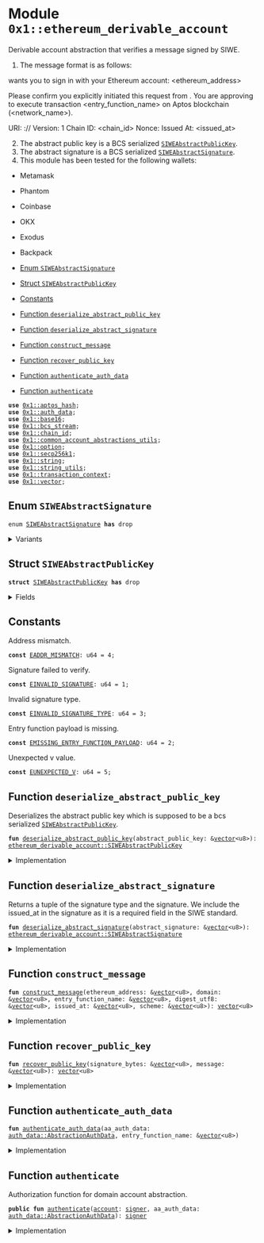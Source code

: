 
<a id="0x1_ethereum_derivable_account"></a>

# Module `0x1::ethereum_derivable_account`

Derivable account abstraction that verifies a message signed by
SIWE.
1. The message format is as follows:

<domain> wants you to sign in with your Ethereum account:
<ethereum_address>

Please confirm you explicitly initiated this request from <domain>. You are approving to execute transaction <entry_function_name> on Aptos blockchain (<network_name>).

URI: <scheme>://<domain>
Version: 1
Chain ID: <chain_id>
Nonce: <digest>
Issued At: <issued_at>

2. The abstract public key is a BCS serialized <code><a href="ethereum_derivable_account.md#0x1_ethereum_derivable_account_SIWEAbstractPublicKey">SIWEAbstractPublicKey</a></code>.
3. The abstract signature is a BCS serialized <code><a href="ethereum_derivable_account.md#0x1_ethereum_derivable_account_SIWEAbstractSignature">SIWEAbstractSignature</a></code>.
4. This module has been tested for the following wallets:
- Metamask
- Phantom
- Coinbase
- OKX
- Exodus
- Backpack


-  [Enum `SIWEAbstractSignature`](#0x1_ethereum_derivable_account_SIWEAbstractSignature)
-  [Struct `SIWEAbstractPublicKey`](#0x1_ethereum_derivable_account_SIWEAbstractPublicKey)
-  [Constants](#@Constants_0)
-  [Function `deserialize_abstract_public_key`](#0x1_ethereum_derivable_account_deserialize_abstract_public_key)
-  [Function `deserialize_abstract_signature`](#0x1_ethereum_derivable_account_deserialize_abstract_signature)
-  [Function `construct_message`](#0x1_ethereum_derivable_account_construct_message)
-  [Function `recover_public_key`](#0x1_ethereum_derivable_account_recover_public_key)
-  [Function `authenticate_auth_data`](#0x1_ethereum_derivable_account_authenticate_auth_data)
-  [Function `authenticate`](#0x1_ethereum_derivable_account_authenticate)


<pre><code><b>use</b> <a href="../../aptos-stdlib/../move-stdlib/doc/hash.md#0x1_aptos_hash">0x1::aptos_hash</a>;
<b>use</b> <a href="auth_data.md#0x1_auth_data">0x1::auth_data</a>;
<b>use</b> <a href="base16.md#0x1_base16">0x1::base16</a>;
<b>use</b> <a href="../../aptos-stdlib/doc/bcs_stream.md#0x1_bcs_stream">0x1::bcs_stream</a>;
<b>use</b> <a href="chain_id.md#0x1_chain_id">0x1::chain_id</a>;
<b>use</b> <a href="common_account_abstractions_utils.md#0x1_common_account_abstractions_utils">0x1::common_account_abstractions_utils</a>;
<b>use</b> <a href="../../aptos-stdlib/../move-stdlib/doc/option.md#0x1_option">0x1::option</a>;
<b>use</b> <a href="../../aptos-stdlib/doc/secp256k1.md#0x1_secp256k1">0x1::secp256k1</a>;
<b>use</b> <a href="../../aptos-stdlib/../move-stdlib/doc/string.md#0x1_string">0x1::string</a>;
<b>use</b> <a href="../../aptos-stdlib/doc/string_utils.md#0x1_string_utils">0x1::string_utils</a>;
<b>use</b> <a href="transaction_context.md#0x1_transaction_context">0x1::transaction_context</a>;
<b>use</b> <a href="../../aptos-stdlib/../move-stdlib/doc/vector.md#0x1_vector">0x1::vector</a>;
</code></pre>



<a id="0x1_ethereum_derivable_account_SIWEAbstractSignature"></a>

## Enum `SIWEAbstractSignature`



<pre><code>enum <a href="ethereum_derivable_account.md#0x1_ethereum_derivable_account_SIWEAbstractSignature">SIWEAbstractSignature</a> <b>has</b> drop
</code></pre>



<details>
<summary>Variants</summary>


<details>
<summary>MessageV1</summary>


<details>
<summary>Fields</summary>


<dl>
<dt>
<code>scheme: <a href="../../aptos-stdlib/../move-stdlib/doc/string.md#0x1_string_String">string::String</a></code>
</dt>
<dd>
 The scheme in the URI of the message, e.g. the scheme of the website that requested the signature (http, https, etc.)
</dd>
<dt>
<code>issued_at: <a href="../../aptos-stdlib/../move-stdlib/doc/string.md#0x1_string_String">string::String</a></code>
</dt>
<dd>
 The date and time when the signature was issued
</dd>
<dt>
<code>signature: <a href="../../aptos-stdlib/../move-stdlib/doc/vector.md#0x1_vector">vector</a>&lt;u8&gt;</code>
</dt>
<dd>
 The signature of the message
</dd>
</dl>


</details>

</details>

</details>

<a id="0x1_ethereum_derivable_account_SIWEAbstractPublicKey"></a>

## Struct `SIWEAbstractPublicKey`



<pre><code><b>struct</b> <a href="ethereum_derivable_account.md#0x1_ethereum_derivable_account_SIWEAbstractPublicKey">SIWEAbstractPublicKey</a> <b>has</b> drop
</code></pre>



<details>
<summary>Fields</summary>


<dl>
<dt>
<code>ethereum_address: <a href="../../aptos-stdlib/../move-stdlib/doc/vector.md#0x1_vector">vector</a>&lt;u8&gt;</code>
</dt>
<dd>

</dd>
<dt>
<code>domain: <a href="../../aptos-stdlib/../move-stdlib/doc/vector.md#0x1_vector">vector</a>&lt;u8&gt;</code>
</dt>
<dd>

</dd>
</dl>


</details>

<a id="@Constants_0"></a>

## Constants


<a id="0x1_ethereum_derivable_account_EADDR_MISMATCH"></a>

Address mismatch.


<pre><code><b>const</b> <a href="ethereum_derivable_account.md#0x1_ethereum_derivable_account_EADDR_MISMATCH">EADDR_MISMATCH</a>: u64 = 4;
</code></pre>



<a id="0x1_ethereum_derivable_account_EINVALID_SIGNATURE"></a>

Signature failed to verify.


<pre><code><b>const</b> <a href="ethereum_derivable_account.md#0x1_ethereum_derivable_account_EINVALID_SIGNATURE">EINVALID_SIGNATURE</a>: u64 = 1;
</code></pre>



<a id="0x1_ethereum_derivable_account_EINVALID_SIGNATURE_TYPE"></a>

Invalid signature type.


<pre><code><b>const</b> <a href="ethereum_derivable_account.md#0x1_ethereum_derivable_account_EINVALID_SIGNATURE_TYPE">EINVALID_SIGNATURE_TYPE</a>: u64 = 3;
</code></pre>



<a id="0x1_ethereum_derivable_account_EMISSING_ENTRY_FUNCTION_PAYLOAD"></a>

Entry function payload is missing.


<pre><code><b>const</b> <a href="ethereum_derivable_account.md#0x1_ethereum_derivable_account_EMISSING_ENTRY_FUNCTION_PAYLOAD">EMISSING_ENTRY_FUNCTION_PAYLOAD</a>: u64 = 2;
</code></pre>



<a id="0x1_ethereum_derivable_account_EUNEXPECTED_V"></a>

Unexpected v value.


<pre><code><b>const</b> <a href="ethereum_derivable_account.md#0x1_ethereum_derivable_account_EUNEXPECTED_V">EUNEXPECTED_V</a>: u64 = 5;
</code></pre>



<a id="0x1_ethereum_derivable_account_deserialize_abstract_public_key"></a>

## Function `deserialize_abstract_public_key`

Deserializes the abstract public key which is supposed to be a bcs
serialized <code><a href="ethereum_derivable_account.md#0x1_ethereum_derivable_account_SIWEAbstractPublicKey">SIWEAbstractPublicKey</a></code>.


<pre><code><b>fun</b> <a href="ethereum_derivable_account.md#0x1_ethereum_derivable_account_deserialize_abstract_public_key">deserialize_abstract_public_key</a>(abstract_public_key: &<a href="../../aptos-stdlib/../move-stdlib/doc/vector.md#0x1_vector">vector</a>&lt;u8&gt;): <a href="ethereum_derivable_account.md#0x1_ethereum_derivable_account_SIWEAbstractPublicKey">ethereum_derivable_account::SIWEAbstractPublicKey</a>
</code></pre>



<details>
<summary>Implementation</summary>


<pre><code><b>fun</b> <a href="ethereum_derivable_account.md#0x1_ethereum_derivable_account_deserialize_abstract_public_key">deserialize_abstract_public_key</a>(abstract_public_key: &<a href="../../aptos-stdlib/../move-stdlib/doc/vector.md#0x1_vector">vector</a>&lt;u8&gt;): <a href="ethereum_derivable_account.md#0x1_ethereum_derivable_account_SIWEAbstractPublicKey">SIWEAbstractPublicKey</a> {
    <b>let</b> stream = <a href="../../aptos-stdlib/doc/bcs_stream.md#0x1_bcs_stream_new">bcs_stream::new</a>(*abstract_public_key);
    <b>let</b> ethereum_address = <a href="../../aptos-stdlib/doc/bcs_stream.md#0x1_bcs_stream_deserialize_vector">bcs_stream::deserialize_vector</a>&lt;u8&gt;(&<b>mut</b> stream, |x| deserialize_u8(x));
    <b>let</b> domain = <a href="../../aptos-stdlib/doc/bcs_stream.md#0x1_bcs_stream_deserialize_vector">bcs_stream::deserialize_vector</a>&lt;u8&gt;(&<b>mut</b> stream, |x| deserialize_u8(x));
    <a href="ethereum_derivable_account.md#0x1_ethereum_derivable_account_SIWEAbstractPublicKey">SIWEAbstractPublicKey</a> { ethereum_address, domain }
}
</code></pre>



</details>

<a id="0x1_ethereum_derivable_account_deserialize_abstract_signature"></a>

## Function `deserialize_abstract_signature`

Returns a tuple of the signature type and the signature.
We include the issued_at in the signature as it is a required field in the SIWE standard.


<pre><code><b>fun</b> <a href="ethereum_derivable_account.md#0x1_ethereum_derivable_account_deserialize_abstract_signature">deserialize_abstract_signature</a>(abstract_signature: &<a href="../../aptos-stdlib/../move-stdlib/doc/vector.md#0x1_vector">vector</a>&lt;u8&gt;): <a href="ethereum_derivable_account.md#0x1_ethereum_derivable_account_SIWEAbstractSignature">ethereum_derivable_account::SIWEAbstractSignature</a>
</code></pre>



<details>
<summary>Implementation</summary>


<pre><code><b>fun</b> <a href="ethereum_derivable_account.md#0x1_ethereum_derivable_account_deserialize_abstract_signature">deserialize_abstract_signature</a>(abstract_signature: &<a href="../../aptos-stdlib/../move-stdlib/doc/vector.md#0x1_vector">vector</a>&lt;u8&gt;): <a href="ethereum_derivable_account.md#0x1_ethereum_derivable_account_SIWEAbstractSignature">SIWEAbstractSignature</a> {
    <b>let</b> stream = <a href="../../aptos-stdlib/doc/bcs_stream.md#0x1_bcs_stream_new">bcs_stream::new</a>(*abstract_signature);
    <b>let</b> signature_type = <a href="../../aptos-stdlib/doc/bcs_stream.md#0x1_bcs_stream_deserialize_u8">bcs_stream::deserialize_u8</a>(&<b>mut</b> stream);
    <b>if</b> (signature_type == 0x00) {
        <b>let</b> scheme = <a href="../../aptos-stdlib/doc/bcs_stream.md#0x1_bcs_stream_deserialize_vector">bcs_stream::deserialize_vector</a>&lt;u8&gt;(&<b>mut</b> stream, |x| deserialize_u8(x));
        <b>let</b> issued_at = <a href="../../aptos-stdlib/doc/bcs_stream.md#0x1_bcs_stream_deserialize_vector">bcs_stream::deserialize_vector</a>&lt;u8&gt;(&<b>mut</b> stream, |x| deserialize_u8(x));
        <b>let</b> signature = <a href="../../aptos-stdlib/doc/bcs_stream.md#0x1_bcs_stream_deserialize_vector">bcs_stream::deserialize_vector</a>&lt;u8&gt;(&<b>mut</b> stream, |x| deserialize_u8(x));
        SIWEAbstractSignature::MessageV1 { scheme: <a href="../../aptos-stdlib/../move-stdlib/doc/string.md#0x1_string_utf8">string::utf8</a>(scheme), issued_at: <a href="../../aptos-stdlib/../move-stdlib/doc/string.md#0x1_string_utf8">string::utf8</a>(issued_at), signature }
    } <b>else</b> {
        <b>abort</b>(<a href="ethereum_derivable_account.md#0x1_ethereum_derivable_account_EINVALID_SIGNATURE_TYPE">EINVALID_SIGNATURE_TYPE</a>)
    }
}
</code></pre>



</details>

<a id="0x1_ethereum_derivable_account_construct_message"></a>

## Function `construct_message`



<pre><code><b>fun</b> <a href="ethereum_derivable_account.md#0x1_ethereum_derivable_account_construct_message">construct_message</a>(ethereum_address: &<a href="../../aptos-stdlib/../move-stdlib/doc/vector.md#0x1_vector">vector</a>&lt;u8&gt;, domain: &<a href="../../aptos-stdlib/../move-stdlib/doc/vector.md#0x1_vector">vector</a>&lt;u8&gt;, entry_function_name: &<a href="../../aptos-stdlib/../move-stdlib/doc/vector.md#0x1_vector">vector</a>&lt;u8&gt;, digest_utf8: &<a href="../../aptos-stdlib/../move-stdlib/doc/vector.md#0x1_vector">vector</a>&lt;u8&gt;, issued_at: &<a href="../../aptos-stdlib/../move-stdlib/doc/vector.md#0x1_vector">vector</a>&lt;u8&gt;, scheme: &<a href="../../aptos-stdlib/../move-stdlib/doc/vector.md#0x1_vector">vector</a>&lt;u8&gt;): <a href="../../aptos-stdlib/../move-stdlib/doc/vector.md#0x1_vector">vector</a>&lt;u8&gt;
</code></pre>



<details>
<summary>Implementation</summary>


<pre><code><b>fun</b> <a href="ethereum_derivable_account.md#0x1_ethereum_derivable_account_construct_message">construct_message</a>(
    ethereum_address: &<a href="../../aptos-stdlib/../move-stdlib/doc/vector.md#0x1_vector">vector</a>&lt;u8&gt;,
    domain: &<a href="../../aptos-stdlib/../move-stdlib/doc/vector.md#0x1_vector">vector</a>&lt;u8&gt;,
    entry_function_name: &<a href="../../aptos-stdlib/../move-stdlib/doc/vector.md#0x1_vector">vector</a>&lt;u8&gt;,
    digest_utf8: &<a href="../../aptos-stdlib/../move-stdlib/doc/vector.md#0x1_vector">vector</a>&lt;u8&gt;,
    issued_at: &<a href="../../aptos-stdlib/../move-stdlib/doc/vector.md#0x1_vector">vector</a>&lt;u8&gt;,
    scheme: &<a href="../../aptos-stdlib/../move-stdlib/doc/vector.md#0x1_vector">vector</a>&lt;u8&gt;,
): <a href="../../aptos-stdlib/../move-stdlib/doc/vector.md#0x1_vector">vector</a>&lt;u8&gt; {
    <b>let</b> message = &<b>mut</b> <a href="../../aptos-stdlib/../move-stdlib/doc/vector.md#0x1_vector">vector</a>[];
    message.append(*domain);
    message.append(b" wants you <b>to</b> sign in <b>with</b> your Ethereum <a href="account.md#0x1_account">account</a>:\n");
    message.append(*ethereum_address);
    message.append(b"\n\nPlease confirm you explicitly initiated this request from ");
    message.append(*domain);
    message.append(b".");
    message.append(b" You are approving <b>to</b> execute transaction ");
    message.append(*entry_function_name);
    message.append(b" on Aptos blockchain");
    <b>let</b> network_name = network_name();
    message.append(b" (");
    message.append(network_name);
    message.append(b")");
    message.append(b".");
    message.append(b"\n\nURI: ");
    message.append(*scheme);
    message.append(b"://");
    message.append(*domain);
    message.append(b"\nVersion: 1");
    message.append(b"\nChain ID: ");
    message.append(*<a href="../../aptos-stdlib/doc/string_utils.md#0x1_string_utils_to_string">string_utils::to_string</a>(&<a href="chain_id.md#0x1_chain_id_get">chain_id::get</a>()).bytes());
    message.append(b"\nNonce: ");
    message.append(*digest_utf8);
    message.append(b"\nIssued At: ");
    message.append(*issued_at);

    <b>let</b> msg_len = <a href="../../aptos-stdlib/../move-stdlib/doc/vector.md#0x1_vector_length">vector::length</a>(message);

    <b>let</b> prefix = b"\x19Ethereum Signed Message:\n";
    <b>let</b> msg_len_string = <a href="../../aptos-stdlib/doc/string_utils.md#0x1_string_utils_to_string">string_utils::to_string</a>(&msg_len); // returns <a href="../../aptos-stdlib/../move-stdlib/doc/string.md#0x1_string">string</a>
    <b>let</b> msg_len_bytes = msg_len_string.bytes(); // <a href="../../aptos-stdlib/../move-stdlib/doc/vector.md#0x1_vector">vector</a>&lt;u8&gt;

    <b>let</b> full_message = &<b>mut</b> <a href="../../aptos-stdlib/../move-stdlib/doc/vector.md#0x1_vector">vector</a>[];
    full_message.append(prefix);
    full_message.append(*msg_len_bytes);
    full_message.append(*message);

    *full_message
}
</code></pre>



</details>

<a id="0x1_ethereum_derivable_account_recover_public_key"></a>

## Function `recover_public_key`



<pre><code><b>fun</b> <a href="ethereum_derivable_account.md#0x1_ethereum_derivable_account_recover_public_key">recover_public_key</a>(signature_bytes: &<a href="../../aptos-stdlib/../move-stdlib/doc/vector.md#0x1_vector">vector</a>&lt;u8&gt;, message: &<a href="../../aptos-stdlib/../move-stdlib/doc/vector.md#0x1_vector">vector</a>&lt;u8&gt;): <a href="../../aptos-stdlib/../move-stdlib/doc/vector.md#0x1_vector">vector</a>&lt;u8&gt;
</code></pre>



<details>
<summary>Implementation</summary>


<pre><code><b>fun</b> <a href="ethereum_derivable_account.md#0x1_ethereum_derivable_account_recover_public_key">recover_public_key</a>(signature_bytes: &<a href="../../aptos-stdlib/../move-stdlib/doc/vector.md#0x1_vector">vector</a>&lt;u8&gt;, message: &<a href="../../aptos-stdlib/../move-stdlib/doc/vector.md#0x1_vector">vector</a>&lt;u8&gt;): <a href="../../aptos-stdlib/../move-stdlib/doc/vector.md#0x1_vector">vector</a>&lt;u8&gt; {
    <b>let</b> rs = <a href="../../aptos-stdlib/../move-stdlib/doc/vector.md#0x1_vector_slice">vector::slice</a>(signature_bytes, 0, 64);
    <b>let</b> v = *<a href="../../aptos-stdlib/../move-stdlib/doc/vector.md#0x1_vector_borrow">vector::borrow</a>(signature_bytes, 64);
    <b>assert</b>!(v == 27 || v == 28, <a href="ethereum_derivable_account.md#0x1_ethereum_derivable_account_EUNEXPECTED_V">EUNEXPECTED_V</a>);
    <b>let</b> signature = <a href="../../aptos-stdlib/doc/secp256k1.md#0x1_secp256k1_ecdsa_signature_from_bytes">secp256k1::ecdsa_signature_from_bytes</a>(rs);

    <b>let</b> maybe_recovered = <a href="../../aptos-stdlib/doc/secp256k1.md#0x1_secp256k1_ecdsa_recover">secp256k1::ecdsa_recover</a>(*message, v - 27, &signature);

    <b>assert</b>!(
        <a href="../../aptos-stdlib/../move-stdlib/doc/option.md#0x1_option_is_some">option::is_some</a>(&maybe_recovered),
        <a href="ethereum_derivable_account.md#0x1_ethereum_derivable_account_EINVALID_SIGNATURE">EINVALID_SIGNATURE</a>
    );

    <b>let</b> pubkey = <a href="../../aptos-stdlib/../move-stdlib/doc/option.md#0x1_option_borrow">option::borrow</a>(&maybe_recovered);

    <b>let</b> pubkey_bytes = <a href="../../aptos-stdlib/doc/secp256k1.md#0x1_secp256k1_ecdsa_raw_public_key_to_bytes">secp256k1::ecdsa_raw_public_key_to_bytes</a>(pubkey);

    // Add 0x04 prefix <b>to</b> the <b>public</b> key, <b>to</b> match the
    // full uncompressed format from ethers.js
    <b>let</b> full_pubkey = &<b>mut</b> <a href="../../aptos-stdlib/../move-stdlib/doc/vector.md#0x1_vector">vector</a>[];
    <a href="../../aptos-stdlib/../move-stdlib/doc/vector.md#0x1_vector_push_back">vector::push_back</a>(full_pubkey, 4u8);
    <a href="../../aptos-stdlib/../move-stdlib/doc/vector.md#0x1_vector_append">vector::append</a>(full_pubkey, pubkey_bytes);

    *full_pubkey
}
</code></pre>



</details>

<a id="0x1_ethereum_derivable_account_authenticate_auth_data"></a>

## Function `authenticate_auth_data`



<pre><code><b>fun</b> <a href="ethereum_derivable_account.md#0x1_ethereum_derivable_account_authenticate_auth_data">authenticate_auth_data</a>(aa_auth_data: <a href="auth_data.md#0x1_auth_data_AbstractionAuthData">auth_data::AbstractionAuthData</a>, entry_function_name: &<a href="../../aptos-stdlib/../move-stdlib/doc/vector.md#0x1_vector">vector</a>&lt;u8&gt;)
</code></pre>



<details>
<summary>Implementation</summary>


<pre><code><b>fun</b> <a href="ethereum_derivable_account.md#0x1_ethereum_derivable_account_authenticate_auth_data">authenticate_auth_data</a>(
    aa_auth_data: AbstractionAuthData,
    entry_function_name: &<a href="../../aptos-stdlib/../move-stdlib/doc/vector.md#0x1_vector">vector</a>&lt;u8&gt;
) {
    <b>let</b> derivable_abstract_public_key = aa_auth_data.derivable_abstract_public_key();
    <b>let</b> abstract_public_key = <a href="ethereum_derivable_account.md#0x1_ethereum_derivable_account_deserialize_abstract_public_key">deserialize_abstract_public_key</a>(derivable_abstract_public_key);
    <b>let</b> digest_utf8 = <a href="../../aptos-stdlib/doc/string_utils.md#0x1_string_utils_to_string">string_utils::to_string</a>(aa_auth_data.digest()).bytes();
    <b>let</b> abstract_signature = <a href="ethereum_derivable_account.md#0x1_ethereum_derivable_account_deserialize_abstract_signature">deserialize_abstract_signature</a>(aa_auth_data.derivable_abstract_signature());
    <b>let</b> issued_at = abstract_signature.issued_at.bytes();
    <b>let</b> scheme = abstract_signature.scheme.bytes();
    <b>let</b> message = <a href="ethereum_derivable_account.md#0x1_ethereum_derivable_account_construct_message">construct_message</a>(&abstract_public_key.ethereum_address, &abstract_public_key.domain, entry_function_name, digest_utf8, issued_at, scheme);
    <b>let</b> hashed_message = <a href="../../aptos-stdlib/../move-stdlib/doc/hash.md#0x1_aptos_hash_keccak256">aptos_hash::keccak256</a>(message);
    <b>let</b> public_key_bytes = <a href="ethereum_derivable_account.md#0x1_ethereum_derivable_account_recover_public_key">recover_public_key</a>(&abstract_signature.signature, &hashed_message);

    // 1. Skip the 0x04 prefix (take the bytes after the first byte)
    <b>let</b> public_key_without_prefix = <a href="../../aptos-stdlib/../move-stdlib/doc/vector.md#0x1_vector_slice">vector::slice</a>(&public_key_bytes, 1, <a href="../../aptos-stdlib/../move-stdlib/doc/vector.md#0x1_vector_length">vector::length</a>(&public_key_bytes));
    // 2. Run Keccak256 on the <b>public</b> key (without the 0x04 prefix)
    <b>let</b> kexHash = <a href="../../aptos-stdlib/../move-stdlib/doc/hash.md#0x1_aptos_hash_keccak256">aptos_hash::keccak256</a>(public_key_without_prefix);
    // 3. Slice the last 20 bytes (this is the Ethereum <b>address</b>)
    <b>let</b> recovered_addr = <a href="../../aptos-stdlib/../move-stdlib/doc/vector.md#0x1_vector_slice">vector::slice</a>(&kexHash, 12, 32);
    // 4. Remove the 0x prefix from the utf8 <a href="account.md#0x1_account">account</a> <b>address</b>
    <b>let</b> ethereum_address_without_prefix = <a href="../../aptos-stdlib/../move-stdlib/doc/vector.md#0x1_vector_slice">vector::slice</a>(&abstract_public_key.ethereum_address, 2, <a href="../../aptos-stdlib/../move-stdlib/doc/vector.md#0x1_vector_length">vector::length</a>(&abstract_public_key.ethereum_address));

    <b>let</b> account_address_vec = base16_utf8_to_vec_u8(ethereum_address_without_prefix);
    // Verify that the recovered <b>address</b> matches the domain <a href="account.md#0x1_account">account</a> identity
    <b>assert</b>!(recovered_addr == account_address_vec, <a href="ethereum_derivable_account.md#0x1_ethereum_derivable_account_EADDR_MISMATCH">EADDR_MISMATCH</a>);
}
</code></pre>



</details>

<a id="0x1_ethereum_derivable_account_authenticate"></a>

## Function `authenticate`

Authorization function for domain account abstraction.


<pre><code><b>public</b> <b>fun</b> <a href="ethereum_derivable_account.md#0x1_ethereum_derivable_account_authenticate">authenticate</a>(<a href="account.md#0x1_account">account</a>: <a href="../../aptos-stdlib/../move-stdlib/doc/signer.md#0x1_signer">signer</a>, aa_auth_data: <a href="auth_data.md#0x1_auth_data_AbstractionAuthData">auth_data::AbstractionAuthData</a>): <a href="../../aptos-stdlib/../move-stdlib/doc/signer.md#0x1_signer">signer</a>
</code></pre>



<details>
<summary>Implementation</summary>


<pre><code><b>public</b> <b>fun</b> <a href="ethereum_derivable_account.md#0x1_ethereum_derivable_account_authenticate">authenticate</a>(<a href="account.md#0x1_account">account</a>: <a href="../../aptos-stdlib/../move-stdlib/doc/signer.md#0x1_signer">signer</a>, aa_auth_data: AbstractionAuthData): <a href="../../aptos-stdlib/../move-stdlib/doc/signer.md#0x1_signer">signer</a> {
    <b>let</b> maybe_entry_function_payload = <a href="transaction_context.md#0x1_transaction_context_entry_function_payload">transaction_context::entry_function_payload</a>();
    <b>if</b> (maybe_entry_function_payload.is_some()) {
        <b>let</b> entry_function_payload = maybe_entry_function_payload.destroy_some();
        <b>let</b> entry_function_name = entry_function_name(&entry_function_payload);
        <a href="ethereum_derivable_account.md#0x1_ethereum_derivable_account_authenticate_auth_data">authenticate_auth_data</a>(aa_auth_data, &entry_function_name);
        <a href="account.md#0x1_account">account</a>
    } <b>else</b> {
        <b>abort</b>(<a href="ethereum_derivable_account.md#0x1_ethereum_derivable_account_EMISSING_ENTRY_FUNCTION_PAYLOAD">EMISSING_ENTRY_FUNCTION_PAYLOAD</a>)
    }
}
</code></pre>



</details>


[move-book]: https://aptos.dev/move/book/SUMMARY
